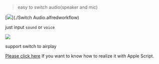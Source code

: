 > easy to switch audio(speaker and mic)

[![](https://img.shields.io/badge/version-v2.0-green)](./Switch Audio.alfredworkflow)


just input `sound` or `voice`

![](./screenshot.gif)

support switch to airplay


[Please click here](https://gist.github.com/alanhg/21f7fd110e0bdac1d0cce66ca40e78ea) If you want to know how to realize it with Apple Script.
